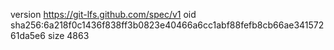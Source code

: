 version https://git-lfs.github.com/spec/v1
oid sha256:6a218f0c1436f838ff3b0823e40466a6cc1abf88fefb8cb66ae34157261da5e6
size 4863

